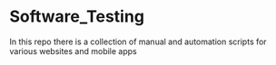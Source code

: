 # Software_Testing
In this repo there is a collection of manual and automation scripts for various websites and mobile apps
